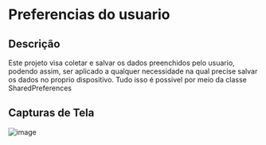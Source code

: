 # Preferencias do usuario

## Descrição

Este projeto visa coletar e salvar os dados preenchidos pelo usuario, podendo assim, ser aplicado a qualquer necessidade na qual precise salvar os dados no proprio dispositivo. Tudo isso é possivel por meio da classe SharedPreferences

## Capturas de Tela

![image](https://github.com/AnnaKarolineNunes/PreferenciasDoUsuario/assets/101477642/292414aa-a98c-4134-b019-4afa11469109)



